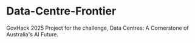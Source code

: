 # Data-Centre-Frontier
GovHack 2025 Project for the challenge, Data Centres: A Cornerstone of Australia's AI Future.
